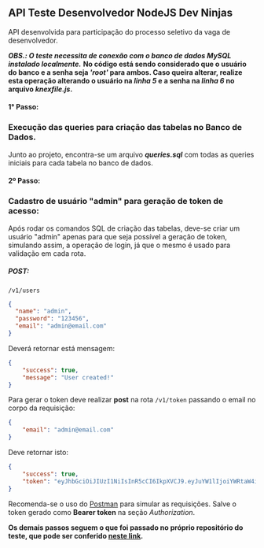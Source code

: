 ## API Teste Desenvolvedor NodeJS Dev Ninjas

API desenvolvida para participação do processo seletivo da vaga de desenvolvedor. 

***OBS.: O teste necessita de conexão com o banco de dados MySQL instalado localmente.***
**No código está sendo considerado que o usuário do banco e a senha seja *'root'* para ambos. Caso queira alterar, realize esta operação alterando o usuário na *linha 5* e a senha na *linha 6* no arquivo *knexfile.js*.**

#### 1° Passo:
### Execução das queries para criação das tabelas no Banco de Dados.

Junto ao projeto, encontra-se um arquivo ***queries.sql*** com todas as queries iniciais para cada tabela no banco de dados.

#### 2º Passo:
### Cadastro de usuário "admin" para geração de token de acesso:

Após rodar os comandos SQL de criação das tabelas, deve-se criar um usuário "admin" apenas para que seja possível a geração de token, simulando assim, a operação de login, já que o mesmo é usado para validação em cada rota.

##### POST:
`/v1/users`

```json
{
  "name": "admin",
  "password": "123456",
  "email": "admin@email.com"
}
```

Deverá retornar está mensagem:
```json
{
    "success": true,
    "message": "User created!"
}
```

Para gerar o token deve realizar **post** na rota `/v1/token` passando o email no corpo da requisição:

```json
{
    "email": "admin@email.com"
}
```

Deve retornar isto:
```json
{
    "success": true,
    "token": "eyJhbGciOiJIUzI1NiIsInR5cCI6IkpXVCJ9.eyJuYW1lIjoiYWRtaW4iLCJlbWFpbCI6ImFkbWluQGVtYWlsLmNvbSIsImlkIjoxLCJpYXQiOjE1NjAyMTU1OTd9.QLtt3GKeJBaO7JTdYlmJ7I8EAEaco99o89ByWzdIgQ8"
}
```

Recomenda-se o uso do [Postman](https://www.getpostman.com/downloads/) para simular as requisições. Salve o token gerado como **Bearer token** na seção *Authorization*.

**Os demais passos seguem o que foi passado no próprio repositório do teste, que pode ser conferido [neste link](https://github.com/godevninjas/backend-challenge/blob/master/README.md).**

